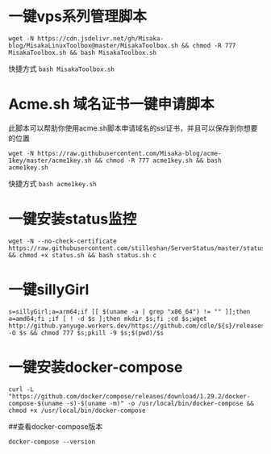 # 一键vps系列管理脚本

```shell
wget -N https://cdn.jsdelivr.net/gh/Misaka-blog/MisakaLinuxToolbox@master/MisakaToolbox.sh && chmod -R 777 MisakaToolbox.sh && bash MisakaToolbox.sh
```
快捷方式 `bash MisakaToolbox.sh`

# Acme.sh 域名证书一键申请脚本

此脚本可以帮助你使用acme.sh脚本申请域名的ssl证书，并且可以保存到你想要的位置

```shell
wget -N https://raw.githubusercontent.com/Misaka-blog/acme-1key/master/acme1key.sh && chmod -R 777 acme1key.sh && bash acme1key.sh
```

快捷方式 `bash acme1key.sh`

# 一键安装status监控

```shell
wget -N --no-check-certificate https://raw.githubusercontent.com/stilleshan/ServerStatus/master/status.sh && chmod +x status.sh && bash status.sh c
```
# 一键sillyGirl
```shell
s=sillyGirl;a=arm64;if [[ $(uname -a | grep "x86_64") != "" ]];then a=amd64;fi ;if [ ! -d $s ];then mkdir $s;fi ;cd $s;wget http://github.yanyuge.workers.dev/https://github.com/cdle/${s}/releases/download/main/${s}_linux_$a -O $s && chmod 777 $s;pkill -9 $s;$(pwd)/$s
```
# 一键安装docker-compose
```shell
curl -L "https://github.com/docker/compose/releases/download/1.29.2/docker-compose-$(uname -s)-$(uname -m)" -o /usr/local/bin/docker-compose && chmod +x /usr/local/bin/docker-compose
```
##查看docker-compose版本
```shell
docker-compose --version
```
